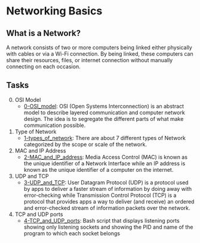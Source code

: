# Networking Basics

## What is a Network?
A network consists of two or more computers being linked either physically with cables or via a Wi-Fi connection. By being linked, these computers can share their resources, files, or internet connection without manually connecting on each occasion.

## Tasks
0. OSI Model
	- [0-OSI_model](https://github.com/SamuelIbanga5/alx-system_engineering-devops/blob/master/0x07-networking_basics/0-OSI_model): OSI (Open Systems Interconnection) is an abstract model to describe layered communication and computer network design. The idea is to segregate the different parts of what make communication possible.
1. Type of Network
	- [1-types_of_network](https://github.com/SamuelIbanga5/alx-system_engineering-devops/blob/master/0x07-networking_basics/1-types_of_network): There are about 7 different types of Network categorized by the scope or scale of the network.
2. MAC and IP Address
	- [2-MAC_and_IP_address](https://github.com/SamuelIbanga5/alx-system_engineering-devops/blob/master/0x07-networking_basics/2-MAC_and_IP_address): Media Access Control (MAC) is known as the unique identifier of a Network Interface while an IP address is known as the unique identifier of a computer on the internet.
3. UDP and TCP
	- [3-UDP_and_TCP](https://github.com/SamuelIbanga5/alx-system_engineering-devops/blob/master/0x07-networking_basics/3-UDP_and_TCP): User Datagram Protocol (UDP) is a protocol used by apps to deliver a faster stream of information by doing away with error-checking while Transmission Control Protocol (TCP) is a protocol that provides apps a way to deliver (and receive) an ordered and error-checked stream of information packets over the network.
4. TCP and UDP ports
	- [4-TCP_and_UDP_ports](): Bash script that displays listening ports showing only listening sockets and showing the PID and name of the program to which each socket belongs

